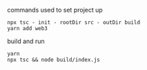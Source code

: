 commands used to set project up
```
npx tsc - init - rootDir src - outDir build 
yarn add web3
```


build and run
```
yarn
npx tsc && node build/index.js 
```